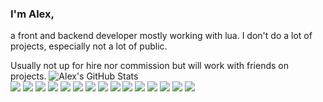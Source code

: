 ### I'm Alex,
a front and backend developer mostly working with lua. I don't do a lot of projects, especially not a lot of public.

Usually not up for hire nor commission but will work with friends on projects.
![Alex's GitHub Stats](https://github-readme-stats.vercel.app/api?username=AlexIsAway&show_icons=true&theme=tokyonight)\
![](https://img.shields.io/badge/OS-Windows-purple?logo=windows)
![](https://img.shields.io/badge/Code-Python-purple?logo=python)
![](https://img.shields.io/badge/Code-JavaScript-purple?logo=javascript)
![](https://img.shields.io/badge/Code-Lua-purple?logo=lua)
![](https://img.shields.io/badge/Code-C++-purple?logo=cplusplus)
![](https://img.shields.io/badge/Web-HTML-purple?logo=html5)
![](https://img.shields.io/badge/Web-CSS-purple?logo=css3)
![](https://img.shields.io/badge/Web-PHP-purple?logo=php)
![](https://img.shields.io/badge/Tools-PostgreSQL-purple?logo=postgresql)
![](https://img.shields.io/badge/Tools-MongoDB-purple?logo=mongodb)
![](https://img.shields.io/badge/Tools-Docker-purple?logo=docker)
![](https://img.shields.io/badge/Shell-Powershell-purple?logo=powershell)
![](https://img.shields.io/badge/Shell-Bash-purple?logo=bash)
![](https://img.shields.io/badge/Engines-Unity_Engine-purple?logo=unity)
![](https://img.shields.io/badge/Engines-Roblox_Studio-purple?logo=robloxstudio)